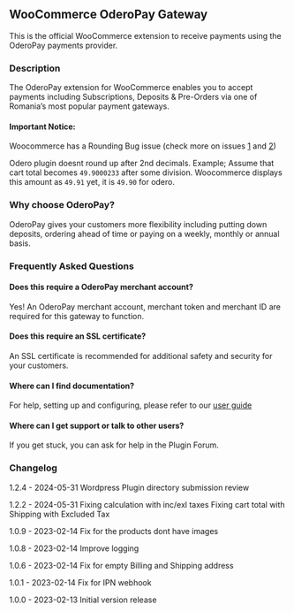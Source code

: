 ## WooCommerce OderoPay Gateway

This is the official WooCommerce extension to receive payments using the OderoPay payments provider.

### Description

The OderoPay extension for WooCommerce enables you to accept payments including Subscriptions, Deposits & Pre-Orders via one of Romania’s most popular payment gateways.

#### Important Notice:
Woocommerce has a Rounding Bug issue (check more on issues [1](https://github.com/woocommerce/woocommerce/issues/34529)
 and [2](https://github.com/woocommerce/woocommerce/issues/24184))

Odero plugin doesnt round up after 2nd decimals. Example;
Assume that cart total becomes `49.9000233`  after some division. 
Woocommerce displays this amount as `49.91` yet, it is `49.90` for odero.

### Why choose OderoPay?

OderoPay gives your customers more flexibility including putting down deposits, ordering ahead of time or paying on a weekly, monthly or annual basis.

### Frequently Asked Questions

#### Does this require a OderoPay merchant account?

Yes! An OderoPay merchant account, merchant token and merchant ID are required for this gateway to function.

#### Does this require an SSL certificate? 

An SSL certificate is recommended for additional safety and security for your customers.

#### Where can I find documentation? 

For help, setting up and configuring, please refer to our [user guide](https://developer.pay.odero.ro)

#### Where can I get support or talk to other users?

If you get stuck, you can ask for help in the Plugin Forum.

### Changelog

1.2.4 - 2024-05-31
Wordpress Plugin directory submission review

1.2.2 - 2024-05-31
Fixing calculation with inc/exl taxes
Fixing cart total with Shipping with Excluded Tax


1.0.9 - 2023-02-14
Fix for the products dont have images

1.0.8 - 2023-02-14
Improve logging

1.0.6 - 2023-02-14
Fix for empty Billing and Shipping address

1.0.1 - 2023-02-14
Fix for IPN webhook

1.0.0 - 2023-02-13
Initial version release


